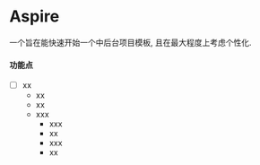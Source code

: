 # Aspire
一个旨在能快速开始一个中后台项目模板, 且在最大程度上考虑个性化. 

#### 功能点
- [ ] xx
    - xx
    - xx
    - xxx
        - xxx
        - xx
        - xxx
        - xx


